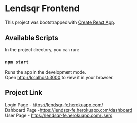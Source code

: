 # Lendsqr Frontend

This project was bootstrapped with [Create React App](https://github.com/facebook/create-react-app).

## Available Scripts

In the project directory, you can run:

### `npm start`

Runs the app in the development mode.\
Open [http://localhost:3000](http://localhost:3000) to view it in your browser.

## Project Link

Login Page - https://lendsqr-fe.herokuapp.com/ \
Dahboard Page -https://lendsqr-fe.herokuapp.com/dashboard \
User Page - https://lendsqr-fe.herokuapp.com/users 


